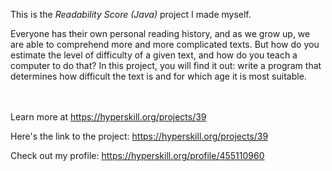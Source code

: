 This is the *Readability Score (Java)* project I made myself.


<p>Everyone has their own personal reading history, and as we grow up, we are able to comprehend more and more complicated texts. But how do you estimate the level of difficulty of a given text, and how do you teach a computer to do that? In this project, you will find it out: write a program that determines how difficult the text is and for which age it is most suitable.</p><br/><br/>Learn more at <a href="https://hyperskill.org/projects/39?utm_source=ide&utm_medium=ide&utm_campaign=ide&utm_content=project-card">https://hyperskill.org/projects/39</a>

Here's the link to the project: https://hyperskill.org/projects/39

Check out my profile: https://hyperskill.org/profile/455110960